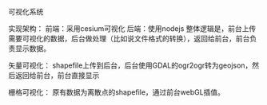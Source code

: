 可视化系统

实现架构：
    前端：采用cesium可视化
    后端：使用nodejs
    整体逻辑是，前台上传需要可视化的数据，后台做处理（比如说文件格式的转换），返回给前台，前台负责显示数据。

矢量可视化：
    shapefile上传到后台，后台使用GDAL的ogr2ogr转为geojson，然后返回给前台，前台直接显示

栅格可视化：
    原有数据为离散点的shapefile，通过前台webGL插值。
